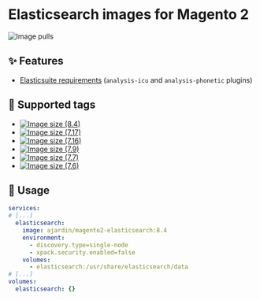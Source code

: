 # Elasticsearch images for Magento 2
![Image pulls](https://img.shields.io/docker/pulls/ajardin/magento2-elasticsearch)

## ✨ Features
* [Elasticsuite requirements][1] (`analysis-icu` and `analysis-phonetic` plugins)

## 🐳 Supported tags
* [![Image size (8.4)](https://img.shields.io/docker/image-size/ajardin/magento2-elasticsearch/8?label=ajardin%2Fmagento2-elasticsearch%3A8.4)](/magento2/elasticsearch/8.4/Dockerfile)
* [![Image size (7.17)](https://img.shields.io/docker/image-size/ajardin/magento2-elasticsearch/7?label=ajardin%2Fmagento2-elasticsearch%3A7.17)](/magento2/elasticsearch/7.17/Dockerfile)
* [![Image size (7.16)](https://img.shields.io/docker/image-size/ajardin/magento2-elasticsearch/7?label=ajardin%2Fmagento2-elasticsearch%3A7.16)](/magento2/elasticsearch/7.16/Dockerfile)
* [![Image size (7.9)](https://img.shields.io/docker/image-size/ajardin/magento2-elasticsearch/7?label=ajardin%2Fmagento2-elasticsearch%3A7.9)](/magento2/elasticsearch/7.9/Dockerfile)
* [![Image size (7.7)](https://img.shields.io/docker/image-size/ajardin/magento2-elasticsearch/7?label=ajardin%2Fmagento2-elasticsearch%3A7.7)](/magento2/elasticsearch/7.7/Dockerfile)
* [![Image size (7.6)](https://img.shields.io/docker/image-size/ajardin/magento2-elasticsearch/7?label=ajardin%2Fmagento2-elasticsearch%3A7.6)](/magento2/elasticsearch/7.6/Dockerfile)

## 🚀 Usage
```yaml
services:
# [...]
  elasticsearch:
    image: ajardin/magento2-elasticsearch:8.4
    environment:
      - discovery.type=single-node
      - xpack.security.enabled=false
    volumes:
      - elasticsearch:/usr/share/elasticsearch/data
# [...]
volumes:
  elasticsearch: {}
```

<!-- Resources -->
[1]: https://github.com/Smile-SA/elasticsuite
